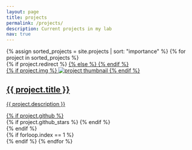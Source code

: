 ```yaml
---
layout: page
title: projects
permalink: /projects/
description: Current projects in my lab
nav: true
---
```

<style>
  .custom-card {
    width: 100%;
    max-width: 800px;
    margin: 0 auto;
  }
</style>

<div class="projects grid">
  <div class="row justify-content-center">
    {% assign sorted_projects = site.projects | sort: "importance" %}
    {% for project in sorted_projects %}
      <div class="col-lg-9">
        <div class="grid-item">
          {% if project.redirect %}
            <a href="{{ project.redirect }}" target="_blank">
          {% else %}
            <a href="{{ project.url | relative_url }}">
          {% endif %}
            <div class="card hoverable custom-card">
              {% if project.img %}
                <img src="{{ project.img | relative_url }}" alt="project thumbnail">
              {% endif %}
              <div class="card-body">
                <h2 class="card-title text-lowercase">{{ project.title }}</h2>
                <p class="card-text">{{ project.description }}</p>
                <div class="row ml-1 mr-1 p-0">
                  {% if project.github %}
                    <div class="github-icon">
                      <div class="icon" data-toggle="tooltip" title="Code Repository">
                        <a href="{{ project.github }}" target="_blank"><i class="fab fa-github gh-icon"></i></a>
                      </div>
                      {% if project.github_stars %}
                        <span class="stars" data-toggle="tooltip" title="GitHub Stars">
                          <i class="fas fa-star"></i>
                          <span id="{{ project.github_stars }}-stars"></span>
                        </span>
                      {% endif %}
                    </div>
                  {% endif %}
                </div>
              </div>
            </div>
          </a>
        </div>
      </div>
      {% if forloop.index == 1 %}
        </div>
        <div class="row justify-content-center">
      {% endif %}
    {% endfor %}
  </div>
</div>
